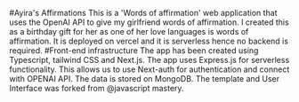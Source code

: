 #Ayira's Affirmations
This is a 'Words of affirmation' web application that uses the OpenAI API to give my girlfriend words of affirmation. I created this as a birthday gift for her as one of her love languages is words of affirmation. It is deployed on vercel and it is serverless hence no backend is required.
#Front-end infrastructure
The app has been created using Typescript, tailwind CSS and Next.js. The app uses Express.js for serverless functionality. This allows us to use Next-auth for authentication and connect with OPENAI API. The data is stored on MongoDB. The template and User Interface was forked from @javascript mastery.


